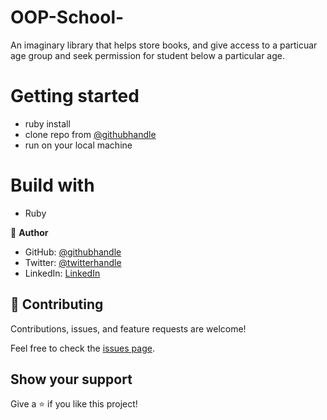 # OOP-School-

An imaginary library that helps store books, and give access to a particuar age group and seek permission for student below a particular age.

# Getting started

- ruby install
- clone repo from [@githubhandle](https://github.com/SirriRyisa)
- run on your local machine

# Build with 
 - Ruby

👤 **Author**
- GitHub: [@githubhandle](https://github.com/SirriRyisa)
- Twitter: [@twitterhandle](https://twitter.com/N_Ryisa)
- LinkedIn: [LinkedIn](https://www.linkedin.com/in/ryisa-sirri-ngwa-a30013202)

## 🤝 Contributing

Contributions, issues, and feature requests are welcome!

Feel free to check the [issues page]().

## Show your support

 Give a ⭐️ if you like this project!
